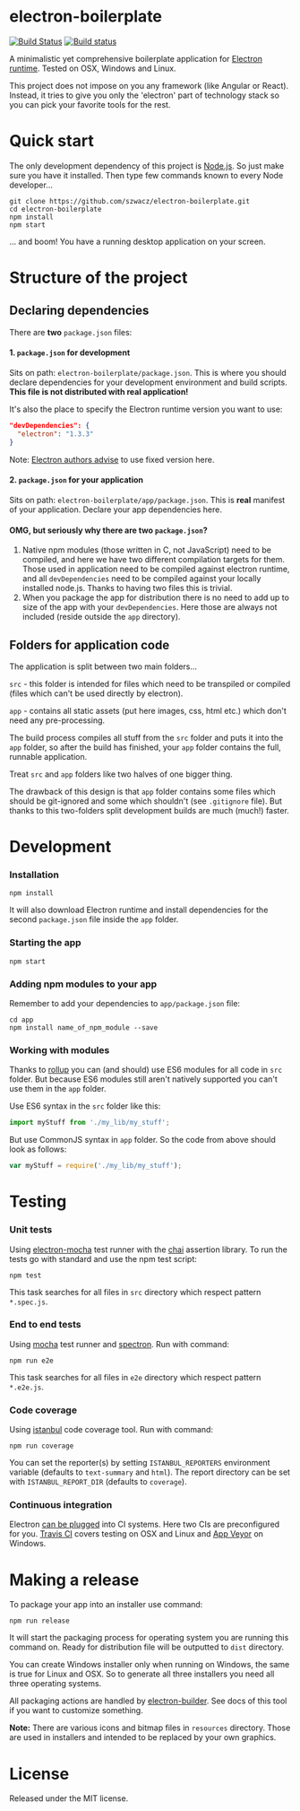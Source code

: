 electron-boilerplate
==============

[![Build Status](https://travis-ci.org/szwacz/electron-boilerplate.svg?branch=master)](https://travis-ci.org/szwacz/electron-boilerplate) [![Build status](https://ci.appveyor.com/api/projects/status/s9htc1k5ojkn08fr?svg=true)](https://ci.appveyor.com/project/szwacz/electron-boilerplate)

A minimalistic yet comprehensive boilerplate application for [Electron runtime](http://electron.atom.io). Tested on OSX, Windows and Linux.  

This project does not impose on you any framework (like Angular or React). Instead, it tries to give you only the 'electron' part of technology stack so you can pick your favorite tools for the rest.

# Quick start
The only development dependency of this project is [Node.js](https://nodejs.org). So just make sure you have it installed.
Then type few commands known to every Node developer...
```
git clone https://github.com/szwacz/electron-boilerplate.git
cd electron-boilerplate
npm install
npm start
```
... and boom! You have a running desktop application on your screen.

# Structure of the project

## Declaring dependencies

There are **two** `package.json` files:

#### 1. `package.json` for development
Sits on path: `electron-boilerplate/package.json`. This is where you should declare dependencies for your development environment and build scripts. **This file is not distributed with real application!**

It's also the place to specify the Electron runtime version you want to use:
```json
"devDependencies": {
  "electron": "1.3.3"
}
```
Note: [Electron authors advise](http://electron.atom.io/docs/tutorial/electron-versioning/) to use fixed version here.

#### 2. `package.json` for your application
Sits on path: `electron-boilerplate/app/package.json`. This is **real** manifest of your application. Declare your app dependencies here.

#### OMG, but seriously why there are two `package.json`?
1. Native npm modules (those written in C, not JavaScript) need to be compiled, and here we have two different compilation targets for them. Those used in application need to be compiled against electron runtime, and all `devDependencies` need to be compiled against your locally installed node.js. Thanks to having two files this is trivial.
2. When you package the app for distribution there is no need to add up to size of the app with your `devDependencies`. Here those are always not included (reside outside the `app` directory).

## Folders for application code

The application is split between two main folders...

`src` - this folder is intended for files which need to be transpiled or compiled (files which can't be used directly by electron).

`app` - contains all static assets (put here images, css, html etc.) which don't need any pre-processing.

The build process compiles all stuff from the `src` folder and puts it into the `app` folder, so after the build has finished, your `app` folder contains the full, runnable application.

Treat `src` and `app` folders like two halves of one bigger thing.

The drawback of this design is that `app` folder contains some files which should be git-ignored and some which shouldn't (see `.gitignore` file). But thanks to this two-folders split development builds are much (much!) faster.

# Development

### Installation

```
npm install
```
It will also download Electron runtime and install dependencies for the second `package.json` file inside the `app` folder.

### Starting the app

```
npm start
```

### Adding npm modules to your app

Remember to add your dependencies to `app/package.json` file:
```
cd app
npm install name_of_npm_module --save
```

### Working with modules

Thanks to [rollup](https://github.com/rollup/rollup) you can (and should) use ES6 modules for all code in `src` folder. But because ES6 modules still aren't natively supported you can't use them in the `app` folder.

Use ES6 syntax in the `src` folder like this:
```js
import myStuff from './my_lib/my_stuff';
```

But use CommonJS syntax in `app` folder. So the code from above should look as follows:
```js
var myStuff = require('./my_lib/my_stuff');
```

# Testing

### Unit tests

Using [electron-mocha](https://github.com/jprichardson/electron-mocha) test runner with the [chai](http://chaijs.com/api/assert/) assertion library. To run the tests go with standard and use the npm test script:
```
npm test
```
This task searches for all files in `src` directory which respect pattern `*.spec.js`.

### End to end tests

Using [mocha](https://mochajs.org/) test runner and [spectron](http://electron.atom.io/spectron/). Run with command:
```
npm run e2e
```
This task searches for all files in `e2e` directory which respect pattern `*.e2e.js`.

### Code coverage

Using [istanbul](http://gotwarlost.github.io/istanbul/) code coverage tool. Run with command:
```
npm run coverage
```
You can set the reporter(s) by setting `ISTANBUL_REPORTERS` environment variable (defaults to `text-summary` and `html`). The report directory can be set with `ISTANBUL_REPORT_DIR` (defaults to `coverage`).

### Continuous integration

Electron [can be plugged](https://github.com/atom/electron/blob/master/docs/tutorial/testing-on-headless-ci.md) into CI systems. Here two CIs are preconfigured for you. [Travis CI](https://travis-ci.org/) covers testing on OSX and Linux and [App Veyor](https://www.appveyor.com) on Windows.

# Making a release

To package your app into an installer use command:
```
npm run release
```
It will start the packaging process for operating system you are running this command on. Ready for distribution file will be outputted to `dist` directory.

You can create Windows installer only when running on Windows, the same is true for Linux and OSX. So to generate all three installers you need all three operating systems.

All packaging actions are handled by [electron-builder](https://github.com/electron-userland/electron-builder). See docs of this tool if you want to customize something.

**Note:** There are various icons and bitmap files in `resources` directory. Those are used in installers and intended to be replaced by your own graphics.

# License

Released under the MIT license.
